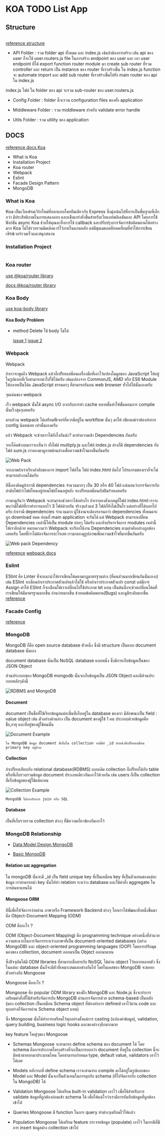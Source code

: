# KOA TODO List App

## Structure

```

```

[reference structure](https://marcoghiani.com/blog/advanced-koa-js-boilerplate)

- API Folder : รวม folder api ทั้งหมด และ index.js เช่นถ้าต้องการสร้าง เส้น api ของ user ก็จะใช้ user.routers.js file ในการสร้าง endpoint ของ user และ เอา user endpoint ที่ได่้ export function router module มา create sub router ที่รวม controller และ return เป็น instance ของ router ที่เราสร้างขึ้น ใน index.js function จะ automate import และ add sub router ที่เราสร้างขึ้นไปยัง main router ของ api ใน index.js

index.js ไฟล์ ใน folder ของ api จะรวม sub-router ของ user.routers.js

- Config Folder : folder นี้จะรวม configuration files ของทั้ง application

- Middleware Folder : รวม middleware สำหรับ validate error handle

- Utils Folder : รวม utility ของ application

## DOCS

[reference docs Koa](https://koajs.com/)

- What is Koa
- Installation Project
- Koa router
- Webpack
- Eslint
- Facade Design Pattern
- MongoDB

### What is Koa

Koa เป็นเว็บเฟรมเวิร์กใหม่ที่ออกแบบโดยทีมเดียวกับ Express ซึ่งมุ่งเน้นไปที่การเป็นพื้นฐานที่เล็กกว่า มีประสิทธิภาพในการแสดงออก และแข็งแกร่งยิ่งขึ้นสำหรับเว็บแอปพลิเคชันและ API โดยการใช้ฟังก์ชัน async Koa ช่วยให้คุณละทิ้งการใช้ callback และปรับปรุงการจัดการข้อผิดพลาดได้อย่างมาก Koa ไม่ได้รวบรวมมิดเดิลแวร์ไว้ภายในแกนหลัก แต่มีชุดเมธอดที่ยอดเยี่ยมที่ทำให้การเขียนเซิร์ฟเวอร์รวดเร็วและสนุกสนาน

### Installation Project

```

```

### Koa router

[use @koa/router library](https://github.com/koajs/router)

[docs @koa/router library](https://github.com/koajs/router/blob/master/API.md)

### Koa Body

[use koa-body library](http)

#### Koa Body Problem

- method Delete ใช้ body ไม่ได้

  [issue 1](https://github.com/koajs/koa-body/issues/133)
  [issue 2](https://github.com/koajs/koa-body/issues/163)

### Webpack

Webpack

ถ้าเราจะพูดถึง Webpack แล้วก็เปรียบเสมือนเครื่องมือที่เอาไว้แปลงโมดูลของ JavaScript ให้อยู่ในรูปแบบที่เว็บสามารถนำไปใช้ได้ครับ เช่นแปลงจาก CommonJS, AMD หรือ ES6 Module ให้กลายเป็นโค้ด JavaScript ธรรมดาๆ ที่สามารถรันบน web browser ทั่วไปได้นั้นเองครับ

จุดเด่นของ webpack

เร็ว webpack นั้นใช้ async I/O บวกกับการทำ cache หลายชั้นทำให้ขั้นตอนการ complie นั้นเร็วสุดๆเลยครับ

ครบถ้วน webpack ได้เตรียมฟีเจอร์ที่ควรมีอยู่ใน workflow นั้นๆ มาให้ เพียงแต่เราต้องทำการ config นิดหน่อย เท่านั้นเองครับ

แล้ว Webpack จะช่วยเราได้ยังไงกันน่ะ?
มาทำความเข้า Dependencies กันครับ

จากโค๊ดข้างบนเราจะเห็นว่า ทั้งไฟล์ multiply.js และไฟล์ index.js ต่างก็มี dependencies กับไฟล์ sum.js เราลองมาดูภาพด้านล่างเพื่อความเข้าใจมากขึ้นกันครับ

![Web Pack](https://miro.medium.com/v2/resize:fit:640/format:webp/1*iyPiSe_uQJBFQ3oXcgiOmg.png)

จากภาพถ้าเราเรียงลำดับของการ import ไฟล์ใน ไฟล์ index.html ผิดไป โปรแกรมของเราก็จะไม่สามารถทำงานได้ครับ

ทีนี้ลองคิดดูถ้าเรามี dependencies จำนวนมากๆ เป็น 30 หรือ 40 ไฟล์ แน่นอนว่าการจัดการกับลำดับไฟล์ว่าไฟล์ไหนอยู่ก่อนไฟล์ไหนอยู่หลัง จะเปรียบเสมือนกับฝันร้ายเลยครับ

เรามาดูกันว่า Webpack จะสามารถช่วยเราได้อย่างไร
ถ้าเราลองสังเกตดูที่ไฟล์ index.html เราจะพบว่ามีไฟล์ที่เราทำการแยกไว้ 3 ไฟล์ด้วยกัน จริงๆแล้วแค่ 3 ไฟล์ก็ยังไม่เป็นไร แต่อย่างที่ได้บอกไปครับ ถ้าเรามี dependencies จำนวนมาก ผู้ใช้งานจะต้องรอจนกว่า dependencies ทั้งหมดจะถูก download หมด ก่อนที่ main application จะรันได้ แต่ Webpack สามารถเปลี่ยน Dependencies เหล่านี้ให้เป็น module ย่อยๆ ได้ครับ และยังบริหารจัดการ modules เหล่านี้ให้เราอีกด้วย หมายความว่า Webpack จะเรียกใช้งาน Dependencies ตามลำดับอย่างถูกต้องเลยครับ โดยที่เ้ราไม่ต้องจัดการอะไรเลย เรามาลองดูรูปภาพเพื่อความเข้าใจที่มากขึ้นกันครับ

![Web pack Dependency](https://miro.medium.com/v2/resize:fit:720/format:webp/1*iBcWIJ0614dZC8y9nY8pPw.png)

[reference](https://medium.com/@generous_mortuum_turtle_389/webpack-%E0%B8%84%E0%B8%B7%E0%B8%AD%E0%B8%AD%E0%B8%B0%E0%B9%84%E0%B8%A3%E0%B8%99%E0%B9%88%E0%B8%B0-e478afce905d)
[webpack docs](https://webpack.js.org/concepts/)

### Eslint

ESlint คือ Linter ที่จะแนะนำให้เราเขียนโค้ดตามกฎมาตรฐานต่าง (ที่คนส่วนมากเขียนกันนั่นเองง) เช่น ESlint จะเตือนถ้าเราประกาศตัวแปรแล้วไม่ใช้ หรือถ้าเราประกาศตัวแปร const แต่มีการ Assign ค่าให้ ESlint ก็จะเตือนให้เราเปลี่ยนไปใช้ประกาศ let แทน เป็นต้นซึ่งจะช่วยเปลี่ยนโค้ดที่เราเขียนให้มีมาตรฐานมากขึ้น อ่านง่ายมากขึ้น ช่วยลดข้อผิดพลาด(Bugs) และดูมีระดับมากขึ้น
[reference](https://medium.com/@boomauakim/%E0%B8%AA%E0%B8%A3%E0%B9%89%E0%B8%B2%E0%B8%87%E0%B9%82%E0%B8%9B%E0%B8%A3%E0%B9%80%E0%B8%88%E0%B9%87%E0%B8%84%E0%B9%80%E0%B8%A3%E0%B8%B4%E0%B9%88%E0%B8%A1%E0%B8%95%E0%B9%89%E0%B8%99%E0%B9%81%E0%B8%9A%E0%B8%9A%E0%B8%87%E0%B9%88%E0%B8%B2%E0%B8%A2%E0%B9%86-%E0%B8%94%E0%B9%89%E0%B8%A7%E0%B8%A2-koa-node-js-framework-eslint-and-prettier-b3ed866e826)

### Facade Config

[reference](https://dev.to/tomekbuszewski/facade-pattern-in-javascript-3on4)

### MongoDB

MongoDB ก็คือ open source database ตัวหนึ่ง ซึ่งมี structure เป็นแบบ document database นั่นเอง

document database นั้นเป็น NoSQL database แบบหนึ่ง ซึ่งมีการเก็บข้อมูลเป็นของ JSON Object

ส่วนประกอบของ MongoDB
mongodb นั้นจะเก็บข้อมูลเป็น JSON Object และมีส่วนประกอบหลักๆดังนี้

![RDBMS and MongoDB](https://miro.medium.com/v2/resize:fit:1400/format:webp/1*DuWhBVBQ2St_lMNMpyoRmw.png)

#### Document

document เป็นชื่อที่ใช้เรียกข้อมูลแต่ละชิ้นที่เก็บอยู่ใน database ของเรา มีลักษณะเป็น field : value object เช่น ตัวอย่างด้านล่าง เป็น document ของผู้ใช้ 1 คน ประกอบด้วยข้อมูลคือ ชื่อ,อายุ และที่อยู่ของผู้ใช้คนนั้น

![Document Example](https://miro.medium.com/v2/resize:fit:640/format:webp/1*p3_xOd2mi_bcl2fLMgBw9g.png)

    ใน MongoDB ข้อมูล document ที่เก็บใน collection จะมีคีย์ _id ทำหน้าที่เปรียบเสมือน primary key อยู่ด้วย

#### Collection

ถ้าเปรียบเทียบกับ relational database(RDBMS) แบบเดิม collection ก็เปรียบได้กับ table หรือที่เก็บรวบรวมข้อมูล document ประเภทเดียวกันเอาไว้ด้วยกัน เช่น users ก็เป็น collection ที่เก็บข้อมูลของผู้ใช้แต่ละคน

![Collection Example](https://miro.medium.com/v2/resize:fit:636/format:webp/1*kyKOh1GGsHwjl67gGGObPw.png)

    MongoDB ไม่รองรับการ join หรือ SQL

#### Database

เป็นที่เก็บรวบรวม collection ต่างๆ ที่มีความเกี่ยวข้องกันเอาไว้

### MongoDB Relationship

- [Data Model Design MongoDB](https://medium.com/skilllane/mongo-db-%E0%B8%AD%E0%B8%A2%E0%B9%88%E0%B8%B2%E0%B8%87%E0%B9%82%E0%B8%9B%E0%B8%A3-%E0%B8%95%E0%B8%AD%E0%B8%99-data-model-design-458b2478c1e9)

- [Basic MongoDB](https://mikelopster.dev/posts/mongo-basic)

#### Relation และ aggregation

ใน mongoDB นั้นจะมี \_id เป็น field unique key ที่เป็นเหมือน key ที่เป็นตัวแทนของแต่ละข้อมูล
เราสามารถนำ key นั้นไปทำ relation ระหว่าง database และใช้คำสั่ง aggregate ในการค้นหาแทนได้

#### Mongoose ORM

ทีนี้เพื่อให้จัดการง่ายผ่าน ภาษาหรือ Framework Backend ต่างๆ โลกเราได้พัฒนาสิ่งหนึ่งขึ้นมาคือ Object-Document Mapping (ODM)

ODM คืออะไร ?

ODM (Object-Document Mapping) คือ programming technique อย่างหนึ่งที่อำนวยความสะดวกในการจัดการระหว่างภาษาที่เป็น document-oriented databases (อย่าง MongoDB) และ object-oriented programming languages (OOP) โดยการปรับมุมมองของ collection, document ออกมาเป็น Object ออกมาแทน

ซึ่งปัจจุบันได้มี ODM libraries ที่สามารถสื่อสารกับ NoSQL ได้ผ่าน object ไว้หลากหลายตัว ซึ่งในแต่ละ database นั้นก็จะมีตัวที่เหมาะสมแตกต่างกันไป โดยในเคสของ MongoDB จะขอยกตัวอย่างกับ Mongoose

Mongoose คืออะไร ?

Mongoose คือ popular ODM library ของฝั่ง MongoDB และ Node.js ซึ่งจะทำการเตรียมคำสั่งที่ใช้สำหรับจัดการกับ MongoDB ผ่านการจัดการด้วย schema-based เป็นหลัก (มอง collection เป็นเหมือน Schema object ที่ต้องทำการ defined เอาไว้ผ่าน code และทุกอย่างก็จัดการผ่าน Schema object แทน)

ซึ่ง Mongoose นั้นได้ทำการเตรียมไว้ทุกอย่างตั้งแต่การ casting (แปลงค่าข้อมูล), validation, query building, business logic hooks และของต่างๆอีกมากมาย

key feature ใหญ่ๆของ Mongoose

- Schemas Mongoose จะสามารถ define schema ของ document ได้ โดย schema คือการประกาศโครงสร้างที่จะเป็นการบอกว่า document ที่อยู่ใน collection นี้จะมีหน้าตาออกมาประมาณไหน โดยสามารถกำหนด type, default value, validators เอาไว้ได้เลย

- Models หลังจากที่ define schema เราจะสามารถ compile มาได้อยู่ในรูปแบบของ Model และ Model นั้นจะเป็นตัวแทนในการคุยกับ schema (ที่ไปจัดการกับ collection ใน MongoDB) ได้

- Validation Mongoose ได้เตรียม built-in validation เอาไว้ เพื่อใช้สำหรับการ validate ข้อมูลที่ถูกต้องก่อนเข้า schema ได้ เพื่อให้แน่ใจว่าเรามีการบันทึกข้อมูลที่ถูกต้องเข้าไป

- Queries Mongoose มี function ในการ query ท่าต่างๆเตรียมไว้ให้เเล้ว

- Population Mongoose ได้เตรียม feature กระจายข้อมูล (populate) เอาไว้ ในกรณีที่มีการ insert ข้อมูลต่าง collection เข้าไป
